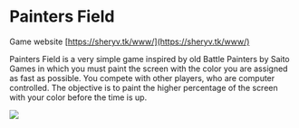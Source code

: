 # Painters Field

Game website [https://sheryv.tk/www/](https://sheryv.tk/www/)

Painters Field is a very simple game inspired by old Battle Painters by Saito Games in which you must paint the screen with the color you are assigned as fast as possible. You compete with other players, who are computer controlled. The objective is to paint the higher percentage of the screen with your color before the time is up.

<a href="https://play.google.com/store/apps/details?id=com.sheryv.Painters" target="_blank">
   <img src="https://play.google.com/intl/en_us/badges/images/generic/en_badge_web_generic.png" style="max-width: 50px;" >
</a>
